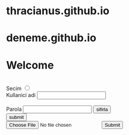 # thracianus.github.io
# deneme.github.io
<html>
    <title>
        Selamlar
    </title>

<body>
    <h1>Welcome</h1>
    <br>
    Secim
<input type="radio">
<br>
<form>
<label for="name">Kullanici adi</label>
<input type="text" id="name" name="name">
<br><br>
<label for="parola">Parola</label>
<input type="text" id="pass" name="parola">
<button type="reset">sifirla</button>
<br>
<input type="submit" value="submit"/>
    <br>
    <input type="file" id="myFile" name="filename">
  <input type="submit">


</form>
</body>




</html>
